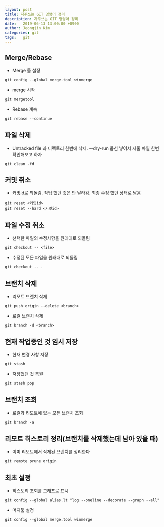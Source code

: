 ```yaml
---
layout: post
title: 자주쓰는 GIT 명령어 정리
description: 자주쓰는 GIT 명령어 정리
date:   2019-06-13 13:00:00 +0900
author: Jeongjin Kim
categories: git
tags:	git
---
```

## Merge/Rebase
* Merge 툴 설정
```plain
git config --global merge.tool winmerge
```
* merge 시작
```plain
git mergetool
```
* Rebase 계속
```plain
git rebase --continue
```

## 파일 삭제
* Untracked file 과 디렉토리 한번에 삭제. --dry-run 옵션 넣어서 지울 파일 한번 확인해보고 하자
```plain
git clean -fd
```

## 커밋 취소
* 커밋id로 되돌림. 작업 했던 것은 안 날라감. 최종 수정 했던 상태로 남음
```plain
git reset <커밋id>
git reset --hard <커밋id>
```


## 파일 수정 취소
* 선택한 파일의 수정사항을 원래대로 되돌림
```plain
git checkout -- <file>
```
* 수정된 모든 파일을 원래대로 되돌림
```plain
git checkout -- .
```


## 브랜치 삭제
* 리모트 브랜치 삭제
```plain
git push origin --delete <branch>
```
* 로컬 브랜치 삭제
```plain
git branch -d <branch>
```

## 현재 작업중인 것 임시 저장
* 현재 변경 사항 저장
```plain
git stash
```
* 저장했던 것 복원
```plain
git stash pop
```

## 브랜치 조회
* 로컬과 리모트에 있는 모든 브랜치 조회
```plain
git branch -a
```


## 리모트 히스토리 정리(브랜치를 삭제했는데 남아 있을 때)
* 이미 리모트에서 삭제된 브랜치를 정리한다
```plain
git remote prune origin
```

## 최초 설정
* 히스토리 조회를 그래프로 표시
```plain
git config --global alias.lt "log --oneline --decorate --graph --all"
```
* 머지툴 설정
```plain
git config --global merge.tool winmerge
```
